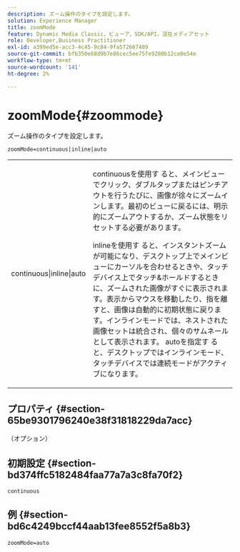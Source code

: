 ```yaml
---
description: ズーム操作のタイプを設定します。
solution: Experience Manager
title: zoomMode
feature: Dynamic Media Classic，ビューア，SDK/API，混在メディアセット
role: Developer,Business Practitioner
exl-id: a399ed5e-acc3-4c45-9c84-9fa572667489
source-git-commit: bfb350e68d9b7e86cec5ee75fe9280b12ce0e54e
workflow-type: tm+mt
source-wordcount: '141'
ht-degree: 2%

---
```


# zoomMode{#zoommode}

ズーム操作のタイプを設定します。

`zoomMode=continuous|inline|auto`

<table id="table_E314540D347D47699C04EB80D20C0721"> 
 <tbody> 
  <tr> 
   <td colname="col1"> <p> <span class="codeph"> continuous|inline|auto  </span> </p> </td> 
   <td colname="col2"> <p> <span class="codeph"> continuousを使用す </span> ると、メインビューでクリック、ダブルタップまたはピンチアウトを行うたびに、画像が徐々にズームインします。最初のビューに戻るには、明示的にズームアウトするか、ズーム状態をリセットする必要があります。 </p> <p> <span class="codeph"> inlineを使用す </span> ると、インスタントズームが可能になり、デスクトップ上でメインビューにカーソルを合わせるときや、タッチデバイス上でタッチ&amp;ホールドするときに、ズームされた画像がすぐに表示されます。表示からマウスを移動したり、指を離すと、画像は自動的に初期状態に戻ります。<span class="codeph">インライン</span>モードでは、ネストされた画像セットは統合され、個々のサムネールとして表示されます。 <span class="codeph"> autoを指定す </span> ると、デスクトップではインラインモード、タッチデバイスでは連続モードがアクティブになります。 </p> </td> 
  </tr> 
 </tbody> 
</table>

## プロパティ {#section-65be9301796240e38f31818229da7acc}

（オプション）

## 初期設定 {#section-bd374ffc5182484faa77a7a3c8fa70f2}

`continuous`

## 例 {#section-bd6c4249bccf44aab13fee8552f5a8b3}

`zoomMode=auto`
